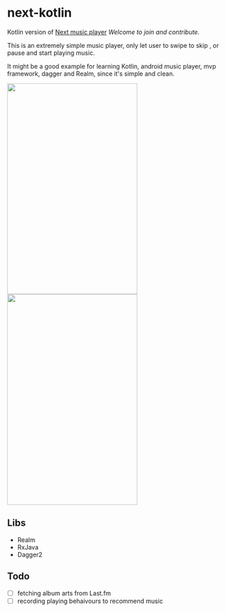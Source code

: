# next-kotlin
Kotlin version of [Next music player](https://github.com/jonashao/next)
*Welcome to join and contribute.*

This is an extremely simple music player, only let user to swipe to skip , 
or pause and start playing music.

It might be a good example for learning Kotlin, android music player,
mvp framework, dagger and Realm, since it's simple and clean.

<img src="https://cloud.githubusercontent.com/assets/7600440/26617744/7046dd06-4609-11e7-83ad-29f70e5ca359.jpg" width="300" height="486"/> <img src="https://cloud.githubusercontent.com/assets/7600440/26617745/704da2f8-4609-11e7-8084-3c1b4704610a.jpg" width="300" height="486"/>

## Libs 
- Realm
- RxJava
- Dagger2

## Todo
- [ ] fetching album arts from Last.fm
- [ ] recording playing behaivours to recommend music
